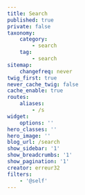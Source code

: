 ```yaml
---
title: Search
published: true
private: false
taxonomy:
    category:
        - search
    tag:
        - search
sitemap:
    changefreq: never
twig_first: true
never_cache_twig: false
cache_enable: true
routes:
    aliases:
        - /s
widget:
    options: ''
hero_classes: ''
hero_image: ''
blog_url: /search
show_sidebar: '1'
show_breadcrumbs: '1'
show_pagination: '1'
creator: erreur32
filters:
    - '@self'
---
```


